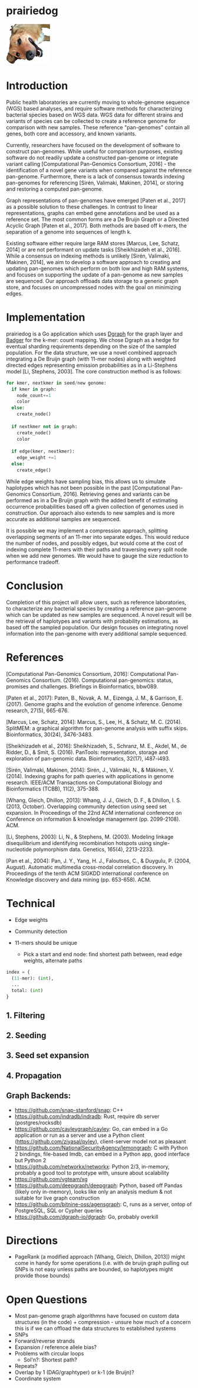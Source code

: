 # prairiedog

![prairiedog mascot](images/daisy.png)

# Introduction

Public health laboratories are currently moving to whole-genome sequence (WGS) based analyses, and require software methods for characterizing bacterial species based on WGS data.
WGS data for different strains and variants of species can be collected to create a reference genome for comparison with new samples.
These reference "pan-genomes" contain all genes, both core and accessory, and known variants.

Currently, researchers have focused on the development of software to construct pan-genomes.
While useful for comparison purposes, existing software do not readily update a constructed pan-genome or integrate variant calling [Computational Pan-Genomics Consortium, 2016] - the identification of a novel gene variants when compared against the reference pan-genome.
Furthermore, there is a lack of consensus towards indexing pan-genomes for referencing [Sirén, Valimaki, Makinen, 2014], or storing and restoring a computed pan-genome.

Graph representations of pan-genomes have emerged [Paten et al., 2017] as a possible solution to these challenges.
In contrast to linear representations, graphs can embed gene annotations and be used as a reference set.
The most common forms are a De Bruijn Graph or a Directed Acyclic Graph [Paten et al., 2017].
Both methods are based off k-mers, the separation of a genome into sequences of length k.

Existing software either require large RAM stores [Marcus, Lee, Schatz, 2014] or are not performant on update tasks [Sheikhizadeh et al., 2016].
While a consensus on indexing methods is unlikely [Sirén, Valimaki, Makinen, 2014], we aim to develop a software approach to creating and updating pan-genomes which perform on both low and high RAM systems, and focuses on supporting the update of a pan-genome as new samples are sequenced.
Our approach offloads data storage to a generic graph store, and focuses on uncompressed nodes with the goal on minimizing edges.

# Implementation

prairiedog is a Go application which uses [Dgraph](https://github.com/dgraph-io/dgraph) for the graph layer and [Badger](https://github.com/dgraph-io/badger) for the k-mer: count mapping.
We chose Dgraph as a hedge for eventual sharding requirements depending on the size of the sampled population.
For the data structure, we use a novel combined approach integrating a De Bruijn graph (with 11-mer nodes) along with weighted directed edges representing emission probabilities as in a Li-Stephens model [Li, Stephens, 2003].
The core construction method is as follows:

```python
for kmer, nextkmer in seed/new genome:
  if kmer in graph:
    node_count+=1
    color
  else:
    create_node()

  if nextkmer not in graph:
    create_node()
    color

  if edge(kmer, nextkmer):
    edge_weight +=1
  else:
    create_edge()
```

While edge weights have sampling bias, this allows us to simulate haplotypes which has not been possible in the past [Computational Pan-Genomics Consortium, 2016].
Retrieving genes and variants can be performed as in a De Bruijn graph with the added benefit of estimating occurrence probabilities based off a given collection of genomes used in construction.
Our approach also extends to new samples and is more accurate as additional samples are sequenced.

It is possible we may implement a compression approach, splitting overlapping segments of an 11-mer into separate edges.
This would reduce the number of nodes, and possibly edges, but would come at the cost of indexing complete 11-mers with their paths and traversing every split node when we add new genomes.
We would have to gauge the size reduction to performance tradeoff.

# Conclusion

Completion of this project will allow users, such as reference laboratories, to characterize any bacterial species by creating a reference pan-genome which can be updated as new samples are sequenced.
A novel result will be the retrieval of haplotypes and variants with probability estimations, as based off the sampled population.
Our design focuses on integrating novel information into the pan-genome with every additional sample sequenced.

# References

[Computational Pan-Genomics Consortium, 2016]: Computational Pan-Genomics Consortium. (2016). Computational pan-genomics: status, promises and challenges. Briefings in Bioinformatics, bbw089.

[Paten et al., 2017]: Paten, B., Novak, A. M., Eizenga, J. M., & Garrison, E. (2017). Genome graphs and the evolution of genome inference. Genome research, 27(5), 665-676.

[Marcus, Lee, Schatz, 2014]: Marcus, S., Lee, H., & Schatz, M. C. (2014). SplitMEM: a graphical algorithm for pan-genome analysis with suffix skips. Bioinformatics, 30(24), 3476-3483.

[Sheikhizadeh et al., 2016]: Sheikhizadeh, S., Schranz, M. E., Akdel, M., de Ridder, D., & Smit, S. (2016). PanTools: representation, storage and exploration of pan-genomic data. Bioinformatics, 32(17), i487-i493.

[Sirén, Valimaki, Makinen, 2014]: Sirén, J., Välimäki, N., & Mäkinen, V. (2014). Indexing graphs for path queries with applications in genome research. IEEE/ACM Transactions on Computational Biology and Bioinformatics (TCBB), 11(2), 375-388.

[Whang, Gleich, Dhillon, 2013]: Whang, J. J., Gleich, D. F., & Dhillon, I. S. (2013, October). Overlapping community detection using seed set expansion. In Proceedings of the 22nd ACM international conference on Conference on information & knowledge management (pp. 2099-2108). ACM.

[Li, Stephens, 2003]: Li, N., & Stephens, M. (2003). Modeling linkage disequilibrium and identifying recombination hotspots using single-nucleotide polymorphism data. Genetics, 165(4), 2213-2233.

[Pan et al., 2004]: Pan, J. Y., Yang, H. J., Faloutsos, C., & Duygulu, P. (2004, August). Automatic multimedia cross-modal correlation discovery. In Proceedings of the tenth ACM SIGKDD international conference on Knowledge discovery and data mining (pp. 653-658). ACM.

# Technical

* Edge weights
* Community detection

* 11-mers should be unique
  * Pick a start and end node: find shortest path between, read edge weights, alternate paths

```python
index = {
  (11-mer): (int),
  ...
  total: (int)
}
```

## 1. Filtering
## 2. Seeding
## 3. Seed set expansion
## 4. Propagation

## Graph Backends:

* https://github.com/snap-stanford/snap: C++
* https://github.com/indradb/indradb: Rust, require db server (postgres/rocksdb)
* https://github.com/cayleygraph/cayley: Go, can embed in a Go application or run as a server and use a Python client (https://github.com/ziyasal/pyley), client-server model not as pleasant
* https://github.com/NationalSecurityAgency/lemongraph: C with Python 2 bindings, file-based lmdb, can embed in a Python app, good interface but Python 2
* https://github.com/networkx/networkx: Python 2/3, in-memory, probably a good tool to prototype with, unsure about scalability
* https://github.com/vgteam/xg
* https://github.com/deepgraph/deepgraph: Python, based off Pandas (likely only in-memory), looks like only an analysis medium & not suitable for live graph construction
* https://github.com/bitnine-oss/agensgraph: C, runs as a server, ontop of PostgreSQL, SQL or Cypher queries
* https://github.com/dgraph-io/dgraph: Go, probably overkill

# Directions

* PageRank (a modified approach [Whang, Gleich, Dhillon, 2013]) might come in handy for some operations (i.e. with de bruijn graph pulling out SNPs is not easy unless paths are bounded, so haplotypes might provide those bounds)

# Open Questions

* Most pan-genome graph algorithmns have focused on custom data structures (in the code) + compression - unsure how much of a concern this is if we can offload the data structures to established systems
* SNPs
* Forward/reverse strands
* Expansion / reference allele bias?
* Problems with circular loops
  * Sol'n?: Shortest path?
* Repeats?
* Overlap by 1 (DAG/graphtyper) or k-1 (de Bruijn)?
* Coordinate system
